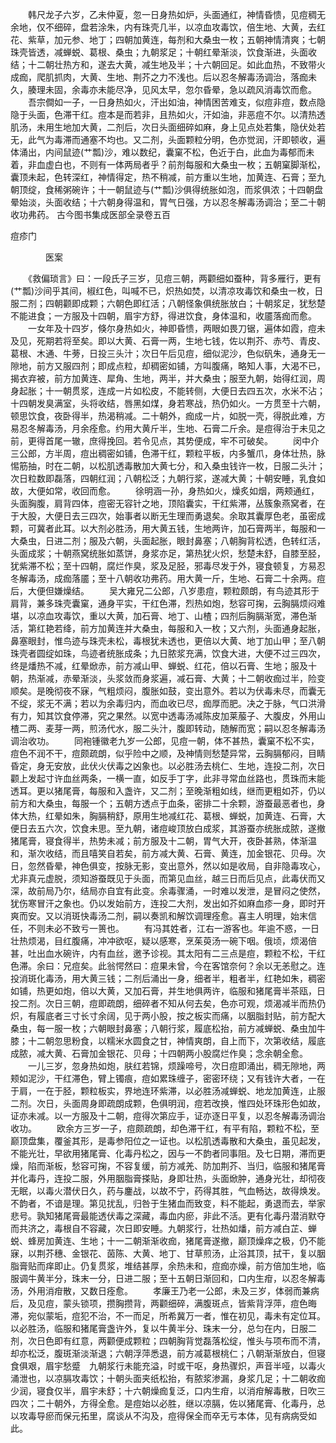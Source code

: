 <!-- { "loadSidebar": true } -->
　　韩尺龙子六岁，乙未仲夏，忽一日身热如炉，头面通红，神情昏愦，见痘稠无余地，仅不细碎，盘若涂朱，内有珠壳几半，以凉血攻毒饮，倍生地、大黄，去红花、紫草，加元参、地丁；四朝加黄连，每剂和大桑虫一枚；五朝神情清爽；七朝珠壳皆透，减蝉蜕、葛根、桑虫；九朝浆足；十朝红晕渐淡，饮食渐进，头面收结；十二朝壮热方和，遂去大黄，减生地及半；十六朝回足。如此血热，不致带火成痂，爬肌抓肉，大黄、生地、荆芥之力不浅也。后以忍冬解毒汤调治，落痂未久，腠理未固，余毒亦未能尽净，见风太早，忽尔昏晕，急以疏风消毒饮而愈。
　　吾宗僴如一子，一日身热如火，汗出如油，神情困苦难支，似痘非痘，数点隐隐于头面，色滞干红。痘本是而若非，且热如火，汗如油，非恶痘不尔。以清热透肌汤，未用生地加大黄，二剂后，次日头面细碎如麻，身上见点处若集，隐伏处若无，此气为毒滞而通塞不均也。又二剂，头面颗粒分明，色亦觉润，汗即顿收，遍体涌出，内间鼠迹(艹瓢)沙，难以数纪，囊窠不松，色近于白，此血为毒郁而未着，非血虚白也，不则有一体两局者乎？前剂每服和大桑虫一枚；五朝窠脚渐松，囊顶未起，色转深红，神情得定，热不稍减，前方重以生地，加黄连、石膏；至九朝顶绽，食稀粥碗许；十一朝鼠迹与(艹瓢)沙俱得统胀如泡，而浆俱浓；十四朝盘晕始淡，头面收结；十六朝身得温和，胃气日强，方以忍冬解毒汤调治；至二十朝收功弗药。
古今图书集成医部全录卷五百

痘疹门

　　　　医案

　　《救偏琐言》曰：一段氏子三岁，见痘三朝，两颧细如蚕种，背多雁行，更有(艹瓢)沙间乎其间，椒红色，叫喊不已，炽热如焚，以清凉攻毒饮和桑虫一枚，日服二剂；四朝颧即成颗；六朝色即红活；八朝怪象俱统胀放白；十朝浆足，犹愁楚不能进食；一方服及十四朝，眉宇方舒，得进饮食，身体温和，收靥落痂而愈。
　　一女年及十四岁，倏尔身热如火，神即昏愦，两眼如畏刀锯，遍体如霞，痘未及见，死期若将至矣。即以大黄、石膏一两，生地七钱，佐以荆芥、赤芍、青皮、葛根、木通、牛蒡，日投三头汁；次日午后见痘，细似泥沙，色似矾朱，通身无一隙地，前方又服四剂；即成点粒，却稠密如铺，方叫腹痛，略知人事，大渴不已，揭衣弃被，前方加黄连、犀角、生地，两半，并大桑虫；服至九朝，始得红润，周身起胀；十一朝贯浆，连成一片如松皮，不能转侧，大便日去四五次，水米不沾；十四朝发臭满室，头将收结，唇黑如煤，身若寒战，热仍如火。一方贯至十六朝，顿思饮食，夜卧得半，热渴稍减。二十朝外，痂成一片，如脱一壳，得脱此难，方易忍冬解毒汤，月余痊愈。约用大黄斤半，生地、石膏二斤余。是痘得治于未见之前，更得首尾一辙，庶得挽回。若令见点，其势便成，牢不可破矣。
　　闵中介三公郎，方半周，痘出稠密如铺，色滞干红，颗粒平板，内多蟹爪，身体壮热，脉惕筋抽，时在二朝，以松肌透毒散加大黄七分，和入桑虫钱许一枚，日服二头汁；次日粒数即磊落，四朝红润；八朝松泛；九朝行浆，遂减大黄；十朝安睡，乳食如故，大便如常，收回而愈。
　　徐明涵一孙，身热如火，燥炙如烟，两颊通红，头面胸腹，肩背四体，痘密无容针之地，顶陷囊实，干红紫滞，丛簇象燕窝者，在于大股，大便日去三四次，始事者以断无生理而勇退矣。余取其囊厚色老，虽密成颗，可冀者此耳。以大剂必胜汤，用大黄五钱，生地两许，加石膏两半，每服和一大桑虫，日进二剂；服及六朝，头面起胀，眼封鼻塞；八朝胸背松透，色转红活，头面成浆；十朝燕窝统胀如蒸饼，身浆亦足，第热犹火炽，愁楚未舒，自膝至胫，犹紫滞不松；至十四朝，腐烂作臭，浆及足胫，邪毒尽发于外，寝食顿复，方易忍冬解毒汤，成痂落靥；至十八朝收功弗药。用大黄一斤，生地、石膏二十余两。痘后，大便但嫌燥结。
　　吴大雍兄二公郎，八岁患痘，颗粒颇朗，有鸟迹其形于肩背，兼多珠壳囊窠，通身平实，干红色滞，烈热如炮，愁容可掬，云胸膈烦闷难堪，以凉血攻毒饮，重以大黄，加石膏、地丁、山楂；四剂后胸膈渐宽，滞色渐活，第红艳若绛，前方加黄连并大桑虫，每服和入一枚；又六剂，头面通身起胀，鼻塞眼封，惟鸟迹与珠壳未松，毒根犹未透也，更倍以大黄、地丁加山甲；至八朝珠壳者圆绽如珠，鸟迹者统胀成条；九日脓浆充满，饮食大进，大便不过三四次，终是燔热不减，红晕焮赤，前方减山甲、蝉蜕、红花，倍以石膏、生地；服及十朝，热渐减，赤晕渐淡，头浆敛而身浆遍，减石膏、大黄；十二朝收痂过半，险变顺矣。是晚彻夜不寐，气粗烦闷，腹胀如鼓，变出意外。若以为伏毒未尽，而囊无不绽，浆无不满；若以为余毒归内，而血收已尽，痂厚而肥。决之于脉，气口洪滑有力，知其饮食停滞，究之果然。以宽中透毒汤减陈皮加莱菔子、大腹皮，外用山楂二两、麦芽一两，煎汤代水，服二头汁，腹即转动，随解而宽；嗣以忍冬解毒汤调治收功。
　　同袍锺徽老九岁一公郎，见痘一朝，体不甚热，囊窠不松不实，痘色不润不干，痘颇疏朗，似乎险中之顺，及神情则愁楚异常，云胸膈郁闷，目睛昏定，身无安放，此伏火伏毒之凶象也。以必胜汤去桃仁、生地，连投二剂，次日颧上发起寸许血丝两条，一横一直，如反手丁字，此非寻常血丝路也，贯珠而末能透耳。更以猪尾膏，每服和入盏许，又二剂；至晚渐粗如线，继而更粗如芥，仍以前方和大桑虫，每服一个；五朝方透点于血条，密排二十余颗，游蚕最恶者也，身体大热，红晕如朱，胸膈稍舒，原用生地减红花、葛根、蝉蜕，加黄连、石膏，大便日去五六次，饮食未思。至九朝，诸痘峻顶放白成浆，其游蚕亦统胀成脓，遂撤猪尾膏，寝食得半，热势未减；前方服及十二朝，胃气大开，夜卧甚熟，体渐温和，渐次收结，而且嘻笑自若矣，前方减大黄、石膏、黄连，加金银花、贝母。次日，忽然昏晕，神色俱变，按脉无影，变出意外，然以如是收局，自非隐毒攻心，尤非真元虚脱，须知游蚕既见于头面，而第见血丝，越三日而后见点，此毒伏而又深，故前局乃尔，结局亦自宜有此变。余毒骤涌，一时难以发泄，是冒闷之使然，犹伤寒冒汗之象也。仍以发始前方，连投二大剂，发出如芥如麻血疹一身，即时开爽而安。又以消斑快毒汤二剂，嗣以奏凯和解饮调理痊愈。喜主人明理，始末信任，不则未必不致亏一篑也。
　　有冯其姓者，江右一游客也。年逾不惑，一日壮热烦渴，目红腹痛，冲冲欲呕，疑以感寒，烹茱萸汤一碗下咽。俄顷，烦渴倍甚，吐出血水碗许，内有血丝，邀予诊视。其太阳有二三点是痘，颗粒不松，干红色滞。余曰：兄痘矣。此翁愕然曰：痘果未曾，今在客馆奈何？余以无恙慰之。连投消斑化毒汤，用大黄三钱；二剂后涌出一身，细者半，粗者半，红艳如朱，稠密如铺，热更如炮，倍以大黄，又加石膏，并生地俱两许，临服和猪尾膏半茶瓯，日投二剂。次日三朝，痘即疏朗，细碎者不知从何去矣，色亦可观，烦渴减半而热仍炽，有履底者三寸长寸余阔，见于两小股，按之板实而痛，以胭脂封贴，前方配大桑虫，每一服一枚；六朝眼封鼻塞；八朝行浆，履底松抬，前方减蝉蜕、桑虫加牛膝；十二朝忽思粉食，以糯米水圆食之甘，神情爽朗，自上而下，次第收结，履底成脓，减大黄、石膏加金银花、贝母；十四朝两小股腐烂作臭；念余朝全愈。
　　一儿三岁，忽身热如炮，肤红若锦，烦躁啼号，次日痘即涌出，稠无隙地，两颊如泥沙，干红滞色，臂上镯痕，痘如累珠缠子，密密环绕；又有钱许大者，一在于肩，一在于胫，颗粒板实，界地连环紫滞，以必胜汤减蝉蜕、地龙加黄连，止服二剂。次日，头面周身即疏朗成颗，色俱明润，痘若改换，惟四处环珠形色如故，证亦未减。以一方服及十二朝，痘得次第应手，证亦逐日平复，以忍冬解毒汤调治收功。
　　欧余方三岁一子，痘颇疏朗，却色滞干红，有平有陷，颗粒不松，至巅顶盘集，覆釜其形，是毒参阳位之一证也。以松肌透毒散和大桑虫，虽见起发，不能光壮，早欲用猪尾膏、化毒丹松之，因与一不韵者同事阻。及七日期，滞而更燥，陷而渐板，愁容可掬，不容复缓，前方减羌、防加荆芥、当归，临服和猪尾膏并化毒丹，连投二服，外用胭脂膏搽贴，身即壮热，头面焮肿，通身光壮，却彻夜无眠，以毒火潜伏日久，药与鏖战，以故不宁，药得其胜，气血畅达，故得焕发。不韵者，不谙是理。第见扰乱，归咎于生猪血而致变，料不能起，勇退而去，举家悲号。孰知猪尾膏最能透伏毒之深藏，毒血内瘀，非此不活。更有化毒丹潜消默夺而共济之，毒根自不容藏，次日即安睡。九朝浆行，壮热如燔，前方减白芷、蝉蜕、蜂房加黄连、生地；十一二朝渐渐收痂，猪尾膏遂撤，巅顶燥痒之极，仍不能寐，以荆芥穗、金银花、茵陈、大黄、地丁、甘草煎汤，止浴其顶，拭干，复以胭脂膏贴而痒即止。仍复贯浆，堆结甚厚，余热未和，痘痂亦燥，前方倍加生地，临服调牛黄半分，珠末一分，日进二服；至十五朝日渐回和，口内生疳，以忍冬解毒汤，外用消疳散，又数日痊愈。
　　孝廉王乃老一公郎，未及三岁，体弱而兼病后，及见痘，蒙头锁项，攒胸攒背，两颧细碎，满腹斑点，皆紫背浮萍，痘色晦滞，宛似蒙垢，痘犯不治，不一而足，所希冀万一者，惟在初见，毒未有定位耳。以必胜汤，临服和猪尾膏盏许外，复以牛黄半分、珠末一分，总匀在内，日服二剂，次日色即有红意，两颧便成颗粒；四朝胸背觉磊落松绽，惟头与项布而不清，却亦松泛，腹斑渐淡渐退；六朝浮萍悉退，前方减葛根桃仁；八朝渐渐放白，但寝食俱艰，眉宇愁蹙　九朝浆行未能充溢，时或干呕，身热骤炽，声音半哑，以毒火涌泄也，以凉膈攻毒饮；十朝头面夹纸松抬，有脓浆渗漏，身浆几足；十二朝收痂少润，寝食仅半，眉宇未舒；十六朝燥痂复泛，口内生疳，以消疳解毒散，日吹三四次；二十朝外，方得全愈。是痘始以必胜，继以凉膈，佐以猪尾膏、化毒丹，总以攻毒导瘀而保元拓里，腐谈从不沟及，痘得保全而卒无亏本体，见有病病受如此。
